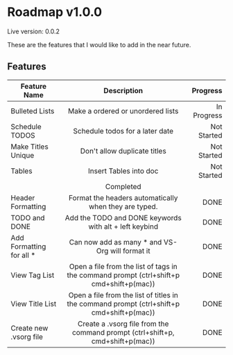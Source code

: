 # Roadmap v1.0.0

Live version: 0.0.2

These are the features that I would like to add in the near future.

## Features

| Feature Name              |                                        Description                                        |    Progress |
| ------------------------- | :---------------------------------------------------------------------------------------: | ----------: |
| Bulleted Lists            |                             Make a ordered or unordered lists                             | In Progress |
| Schedule TODOS            |                              Schedule todos for a later date                              | Not Started |
| Make Titles Unique        |                               Don't allow duplicate titles                                | Not Started |
| Tables                    |                                  Insert Tables into doc                                   | Not Started |
|                           |                                         Completed                                         |             |
| Header Formatting         |                   Format the headers automatically when they are typed.                   |        DONE |
| TODO and DONE             |                  Add the TODO and DONE keywords with alt + left keybind                   |        DONE |
| Add Formatting for all \* |                     Can now add as many \* and VS-Org will format it                      |        DONE |
| View Tag List             |  Open a file from the list of tags in the command prompt (ctrl+shift+p cmd+shift+p(mac))  |        DONE |
| View Title List           | Open a file from the list of titles in the command prompt (ctrl+shift+p cmd+shift+p(mac)) |        DONE |
| Create new .vsorg file    |       Create a .vsorg file from the command prompt (ctrl+shift+p, cmd+shift+p(mac))       |        DONE |
